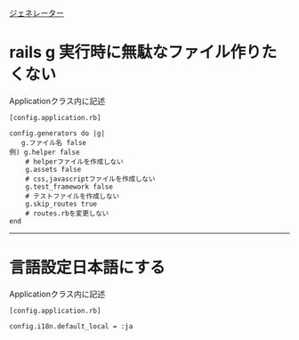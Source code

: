 [ジェネレーター](https://railsguides.jp/configuring.html#%E3%82%B8%E3%82%A7%E3%83%8D%E3%83%AC%E3%83%BC%E3%82%BF%E3%82%92%E8%A8%AD%E5%AE%9A%E3%81%99%E3%82%8B)
# rails g 実行時に無駄なファイル作りたくない
Applicationクラス内に記述
~~~
[config.application.rb]

config.generators do |g|
   g.ファイル名 false
例) g.helper false　
    # helperファイルを作成しない
    g.assets false
    # css,javascriptファイルを作成しない
    g.test_framework false
    # テストファイルを作成しない
    g.skip_routes true
    # routes.rbを変更しない
end
~~~
***

# 言語設定日本語にする
Applicationクラス内に記述
~~~
[config.application.rb]

config.i18n.default_local = :ja
~~~
